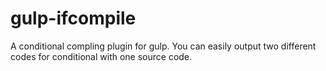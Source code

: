 # gulp-ifcompile
A conditional compling plugin for gulp. You can easily output two different codes for conditional with one source code.
